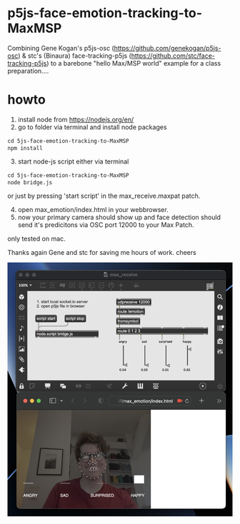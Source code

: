 # p5js-face-emotion-tracking-to-MaxMSP
Combining Gene Kogan's p5js-osc (https://github.com/genekogan/p5js-osc) & stc's (Binaura) face-tracking-p5js (https://github.com/stc/face-tracking-p5js) to a barebone "hello Max/MSP world" example for a class preparation....



# howto
1. install node from https://nodejs.org/en/
2. go to folder via terminal and install node packages
```
cd 5js-face-emotion-tracking-to-MaxMSP 
npm install
```
3. start node-js script either via terminal
```
cd 5js-face-emotion-tracking-to-MaxMSP 
node bridge.js
```
or just by pressing 'start script' in the max_receive.maxpat patch.

4. open max_emotion/index.html in your webbrowser.
5. now your primary camera should show up and face detection should send it's predicitons via OSC port 12000 to your Max Patch.

only tested on mac.


Thanks again Gene and stc for saving me hours of work.
cheers

![MaxEmotion](/assets/images/hello.png)
